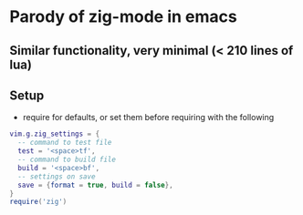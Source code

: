 # Parody of zig-mode in emacs

## Similar functionality, very minimal (< 210 lines of lua)

## Setup 

- require for defaults, or set them before requiring with the following 

```lua
vim.g.zig_settings = {
  -- command to test file
  test = '<space>tf',
  -- command to build file
  build = '<space>bf',
  -- settings on save
  save = {format = true, build = false},
}
require('zig')
```

